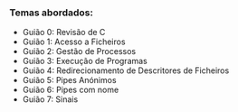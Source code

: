 ### Temas abordados: 
* Guião 0: Revisão de C 
* Guião 1: Acesso a Ficheiros
* Guião 2: Gestão de Processos
* Guião 3: Execução de Programas 
* Guião 4: Redirecionamento de Descritores de Ficheiros
* Guião 5: Pipes Anónimos
* Guião 6: Pipes com nome
* Guião 7: Sinais

